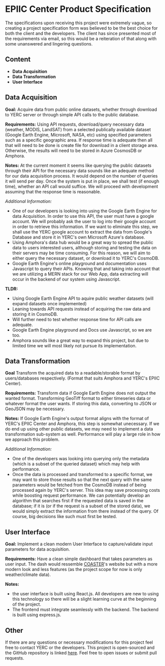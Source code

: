 # EPIIC Center Product Specification

The specifications upon receiving this project were extremely vague, so creating a project specification form was believed to be the best choice for both the client and the developers. The client has since presented most of the requirements via email, so this would be a reiteration of that along with some unanswered and lingering questions.

## Content

- **Data Acquisition**
- **Data Transformation**
- **User Interface**

## Data Acquisition

**Goal:**
Acquire data from public online datasets, whether through download to YERC server or through simple API calls to the public database.

**Requirements:**
Using API requests, download/query necessary data (weather, MODIS, LandSAT) from a selected publically available dataset (Google Earth Engine, Microsoft, NASA, etc) using specified parameters such as a specific geographic area. If response time is adequate then all that will need to be done is create file for download in a client storage area. Otherwise, the results will need to be stored in Azure CosmosDB or Amphora.

**Notes:**
At the current moment it seems like querying the public datasets through their API for the necessary data sounds like an adequate method for our data acquisition process. It would depend on the number of queries it will send per day. Once the system is put in place, we shall test (if enough time), whether an API call would suffice. We will proceed with development assuming that the response time is reasonable.

_Additional Information:_

- One of our developers is looking into using the Google Earth Engine for data Acquisition. In order to use this API, the user must have a google account. We will probably ask the user to log into their google account in order to retrieve this information. If we want to eliminate this step, we shall use the YERC google account to extract the data from Google's Database and store it in YERC's own Microsoft Azure's database.
- Using Amphora's data hub would be a great way to spread the public data to users interested users, although storing and testing the data on their servers may be time consuming. For this reason, we will aim to either query the necessary dataset, or download it to YERC's CosmoDB.
- Google Earth Engine's online playground and documentation uses Javascript to query their APIs. Knowing that and taking into account that we are utilizing a MERN stack for our Web App, data extracting will occur in the backend of our system using Javascript.

**TLDR:**

- Using Google Earth Engine API to aquire public weather datasets (will expand datasets once implemented)
- Leaning towards API requests instead of acquiring the raw data and storing it in CosmoDB.
- Will further need to test whether response time for API calls are adequate.
- Google Earth Engine playground and Docs use Javascript, so we are too.
- Amphora sounds like a great way to expand this project, but due to limited time we will most likely not pursue its implementation.

## Data Transformation

**Goal**
Transform the acquired data to a readable/storable format by users/databases respectively. (Format that suits Amphora and YERC's EPIIC Center).

**Requirements:**
Transform data if Google Earth Engine does not output the wanted format. Transforming GeoTiff format to either timeseries data or whatever format the user wants. If storing this data, converting to JSON or GeoJSON may be necessary.

**Notes:**
If Google Earth Engine's output format aligns with the format of YERC's EPIIC Center and Amphora, this step is somewhat unecessary. If we do end up using other public datasets, we may need to implement a data transformation sub-system as well. Performance will play a large role in how we approach this problem.

_Additional Information:_

- One of the developers was looking into querying only the metadata (which is a subset of the queried dataset) which may help with performance.
- Once the data is processed and transformed to a specific format, we may want to store those results so that the next query with the same parameters would be fetched from the CosmoDB instead of being processed again by YERC's server. This idea may save processing costs while boosting request performance. We can potentially develop an algorithm that searches first if the requested data is saved in the database; if it is (or if the request is a subset of the stored data), we would simply extract the information from there instead of the query. Of course, big decisions like such must first be tested.

## User Interface

**Goal:**
Implement a clean modern User Interface to capture/validate input parameters for data acquisition.

**Requirements:**
 Have a clean simple dashboard that takes parameters as user input. The dash would ressemble [COASTER](http://www.coasterdata.net/)'s website but with a more modern look and less features (as the project scope for now is only weather/climate data).

**Notes:**

- the user interface is built using React.js. All developers are new to using this technology so there will be a slight learning curve at the beginning of the project.
- The frontend must integrate seamlessly with the backend. The backend is built using express.js.

## Other

If there are any questions or necessary modifications for this project feel free to contact YERC or the developers. This project is open-sourced and the GitHub repository is linked [here](https://github.com/julianryorex/EPIIC-Project). Feel free to open issues or submit pull requests.
